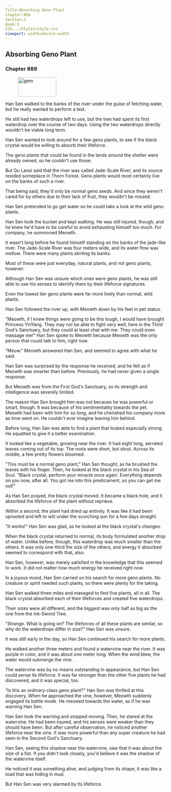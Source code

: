 ```yaml
---
Title:Absorbing Geno Plant 
Chapter:889 
Section:3 
Book:3 
CSS:../Styles/style.css 
viewport: width=device-width
---
```

  
## Absorbing Geno Plant
### Chapter 889
  
<figure>
	<img src="../Images/gem.gif" alt="gem" id="gem" width="120" height="60" />
</figure>
  

  
Han Sen walked to the banks of the river under the guise of fetching water, but he really wanted to perform a test.

He still had two waterdrops left to use, but the tree had spent its first waterdrop over the course of two days. Using the two waterdrops directly wouldn't be viable long term.

Han Sen wanted to look around for a few geno plants, to see if the black crystal would be willing to absorb their lifeforce.

The geno plants that could be found in the lands around the shelter were already owned, so he couldn't use those.

But Qu Lanxi said that the river was called Jade-Scale River, and its source resided someplace in Thorn Forest. Geno plants would most certainly live on the banks of such a river.

That being said, they'd only be normal geno seeds. And since they weren't cared for by others due to their lack of fruit, they wouldn't be missed.

Han Sen pretended to go get water so he could take a look at the wild geno plants.

Han Sen took the bucket and kept walking. He was still injured, though, and he knew he'd have to be careful to avoid exhausting himself too much. For company, he summoned Meowth.

It wasn't long before he found himself standing on the banks of the jade-like river. The Jade-Scale River was four meters wide, and its water flow was mellow. There were many plants skirting its banks.

Most of these were just everyday, natural plants, and not geno plants, however.

Although Han Sen was unsure which ones were geno plants, he was still able to use his senses to identify them by their lifeforce signatures.

Even the lowest tier geno plants were far more lively than normal, wild plants.

Han Sen followed the river up, with Meowth down by his feet in pet status.

"Meowth, if I knew things were going to be this tough, I would have brought Princess YinYang. They may not be able to fight very well, here in the Third God's Sanctuary, but they could at least chat with me. They could even massage me!" Han Sen spoke to Meowth because Meowth was the only person that could talk to him, right now.

"Meow." Meowth answered Han Sen, and seemed to agree with what he said.

Han Sen was surprised by the response he received, and he felt as if Meowth was smarter than before. Previously, he had never given a single response.

But Meowth was from the First God's Sanctuary, so its strength and intelligence was severely limited.

The reason Han Sen brought him was not because he was powerful or smart, though. It was because of his sentimentality towards the pet. Meowth had been with him for so long, and he cherished his company more as time went on. He couldn't ever imagine leaving him behind.

Before long, Han Sen was able to find a plant that looked especially strong. He squatted to give it a better examination.

It looked like a vegetable, growing near the river. It had eight long, serrated leaves coming out of its top. The roots were short, but stout. Across its middle, a few pretty flowers bloomed.

"This must be a normal geno plant," Han Sen thought, as he brushed the leaves with his finger. Then, he looked at the black crystal in his Sea of Soul. "Black crystal, perform your miracle once again. Everything depends on you now, after all. You got me into this predicament, so you can get me out!"

As Han Sen prayed, the black crystal moved. It became a black hole, and it absorbed the lifeforce of the plant without reprieve.

Within a second, the plant had dried up entirely. It was like it had been uprooted and left to wilt under the scorching sun for a few days straight.

"It works!" Han Sen was glad, as he looked at the black crystal's changes.

When the black crystal returned to normal, its body formulated another drop of water. Unlike before, though, this waterdrop was much smaller than the others. It was only one-third the size of the others, and energy it absorbed seemed to correspond with that, also.

Han Sen, however, was merely satisfied in the knowledge that this seemed to work. It did not matter how much energy he received right now.

In a joyous mood, Han Sen carried on his search for more geno plants. No creature or spirit needed such plants, so there were plenty for the taking.

Han Sen walked three miles and managed to find five plants, all in all. The black crystal absorbed each of their lifeforces and created five waterdrops.

Their sizes were all different, and the biggest was only half as big as the one from the Ink-Sword Tree.

"Strange. What is going on? The lifeforces of all these plants are similar, so why do the waterdrops differ in size?" Han Sen was unsure.

It was still early in the day, so Han Sen continued his search for more plants.

He walked another three meters and found a watervine near the river. It was purple in color, and it was about one meter long. When the wind blew, the water would submerge the vine.

The watervine was by no means outstanding in appearance, but Han Sen could sense its lifeforce. It was far stronger than the other five plants he had discovered, and it was special, too.

"Is this an ordinary-class geno plant?" Han Sen was thrilled at this discovery. When he approached the vine, however, Meowth suddenly engaged its battle mode. He meowed towards the water, as if he was warning Han Sen.

Han Sen took the warning and stopped moving. Then, he stared at the watervine. He had been injured, and his senses were weaker than they should have been. But after careful observation, he noticed another lifeforce near the vine. It was more powerful than any super creature he had seen in the Second God's Sanctuary.

Han Sen, seeing this shadow near the watervine, saw that it was about the size of a fist. If you didn't look closely, you'd believe it was the shadow of the watervine itself.

He noticed it was something alive, and judging from its shape, it was like a toad that was hiding in mud.

But Han Sen was very alarmed by its lifeforce.